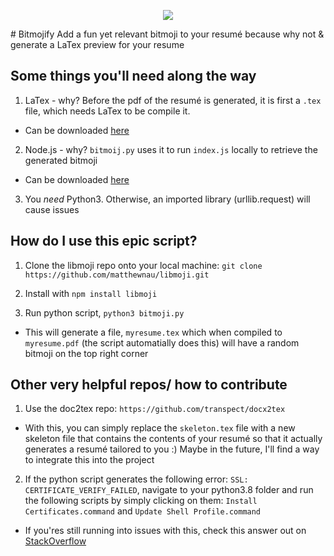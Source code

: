 <p align="center">
  <img src="https://sdk.bitmoji.com/render/panel/485d05c9-806d-4a57-b680-1721063a96ef-3243472b-d164-4e1a-8510-6b5c56f686ed-v1.png?transparent=1&palette=1" />
</p>
# Bitmojify 
Add a fun yet relevant bitmoji to your resumé because why not &amp; generate a LaTex preview for your resume 

## Some things you'll need along the way
1. LaTex - why? Before the pdf of the resumé is generated, it is first a `.tex` file, which needs LaTex to be compile it.  
- Can be downloaded [here](https://www.latex-project.org/get/)

2. Node.js - why? `bitmoij.py` uses it to run `index.js` locally to retrieve the generated bitmoji
- Can be downloaded [here](https://nodejs.org/en/download/)

3. You _need_ Python3. Otherwise, an imported library (urllib.request) will cause issues

## How do I use this epic script?
1. Clone the libmoji repo onto your local machine: 
    `git clone https://github.com/matthewnau/libmoji.git`
    
2. Install with `npm install libmoji`
3. Run python script, `python3 bitmoji.py`
- This will generate a file, `myresume.tex` which when compiled to `myresume.pdf` (the script automatially does this) will have a random bitmoji on the top right corner 

## Other very helpful repos/ how to contribute 
1. Use the doc2tex repo: `https://github.com/transpect/docx2tex`
- With this, you can simply replace the `skeleton.tex` file with a new skeleton file that contains the contents of your resumé so that it actually generates a resumé tailored to you :) Maybe in the future, I'll find a way to integrate this into the project

2. If the python script generates the following error: `SSL: CERTIFICATE_VERIFY_FAILED`, 
navigate to your python3.8 folder and run the following scripts by simply clicking on them:
`Install Certificates.command` and
`Update Shell Profile.command`

- If you'res still running into issues with this, check this answer out on [StackOverflow](https://stackoverflow.com/questions/50236117/scraping-ssl-certificate-verify-failed-error-for-http-en-wikipedia-org)

